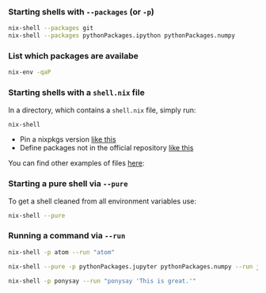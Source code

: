 ### Starting shells with `--packages` (or `-p`)
```bash
nix-shell --packages git
nix-shell --packages pythonPackages.ipython pythonPackages.numpy
```
### List which packages are availabe
```bash
nix-env -qaP
```

### Starting shells with a `shell.nix` file
In a directory, which contains a `shell.nix` file, simply run:
```bash
nix-shell 
```

- Pin a nixpkgs version [like this](pinning-nixpkgs/shell.nix)
- Define packages not in the official repository [like this](pinning-nixpkgs-custom-pkgs/shell.nix)

You can find other examples of files [here](./):


### Starting a pure shell via `--pure`
To get a shell cleaned from all environment variables use:
```bash
nix-shell --pure
```

### Running a command via `--run`

```bash
nix-shell -p atom --run "atom"
```

```bash
nix-shell --pure -p pythonPackages.jupyter pythonPackages.numpy --run jupyter-notebook
```

```bash
nix-shell -p ponysay --run "ponysay 'This is great.'"
```

